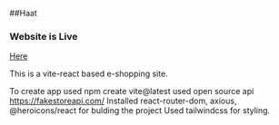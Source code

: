 ##Haat
### Website is Live 
[Here](https://nitendra-rana.github.io/haat/)

This is a vite-react based e-shopping site.


To create app used npm create vite@latest 
used open source api https://fakestoreapi.com/
Installed react-router-dom, axious, @heroicons/react for bulding the project
Used tailwindcss for styling.
